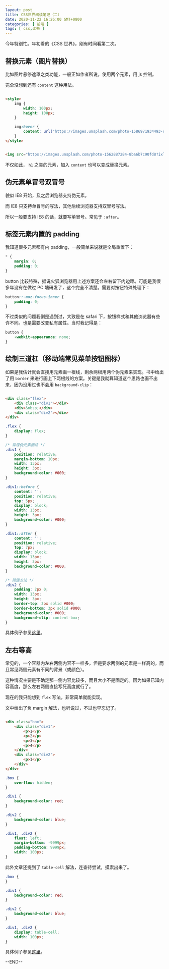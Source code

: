 ```yaml
---
layout: post
title: CSS世界阅读笔记（二）
date: 2020-11-22 16:26:00 GMT+0800
categories: [ 前端 ]
tags: [ css,读书 ]
---
```


今年特别忙。年初看的《CSS 世界》，刚有时间看第二次。

<!-- more -->

## 替换元素（图片替换）

比如图片悬停遮罩之类功能，一般正如作者所说，使用两个元素，用 js 控制。

完全没想到还有 `content` 这种用法。

```html

<style>
    img {
        width: 100px;
        height: 100px;
    }

    img:hover {
        content: url("https://images.unsplash.com/photo-1586971934493-d6829d89393c?ixlib=rb-1.2.1&ixid=eyJhcHBfaWQiOjEyMDd9&auto=format&fit=crop&w=1000&q=80");
    }
</style>


<img src="https://images.unsplash.com/photo-1562887284-8ba6b7c90fd8?ixlib=rb-1.2.1&ixid=eyJhcHBfaWQiOjEyMDd9&auto=format&fit=crop&w=1000&q=80"/>

```

不仅如此， `h1` 之类的元素，加入 `content` 也可以变成替换元素。

## 伪元素单冒号双冒号

貌似 IE8 开始，及之后浏览器支持伪元素。

而 IE8 只支持单冒号的写法，其他后续浏览器支持双冒号写法。

所以一般要支持 IE8 的话，就要写单冒号。常见于 `:after`。

## 标签元素内置的 padding

我知道很多元素都有内 padding，一般简单来说就是全局重置下：

```css
* {
    margin: 0;
    padding: 0;
}
```

button 比较特殊，据说火狐浏览器用上述方案还会左右留下内边距。可能是我很多年没有在做过 PC 端研发了，这个完全不清楚。需要对按钮特殊处理下：

```css
button::-moz-focus-inner {
    padding: 0;
}
```

不过类似的问题我倒是遇到过，大致是在 safari 下，按钮样式和其他浏览器有些许不同。也是需要改变私有属性。当时我记得是：

```css
button {
    -webkit-appearance: none;
}

```

## 绘制三道杠（移动端常见菜单按钮图标）

如果是我估计就会直接用元素画一根线，剩余两根用两个伪元素来实现。书中给出了用 `border` 来进行画上下两根线的方案。关键是我就算知道这个思路也画不出来，因为没用过也不会用 `background-clip`：

```html

<div class="flex">
    <div class="div1"></div>
    <div>&nbsp;</div>
    <div class="div2"></div>
</div>
```

```css
.flex {
    display: flex;
}

/* 常规伪元素画法 */
.div1 {
    position: relative;
    margin-bottom: 10px;
    width: 13px;
    height: 3px;
    background-color: #000;
}

.div1::before {
    content: '';
    position: relative;
    top: 5px;
    display: block;
    width: 13px;
    height: 3px;
    background-color: #000;
}

.div1::after {
    content: '';
    position: relative;
    top: 7px;
    display: block;
    width: 13px;
    height: 3px;
    background-color: #000;
}

/* 简便方法 */
.div2 {
    padding: 2px 0;
    width: 13px;
    height: 3px;
    border-top: 3px solid #000;
    border-bottom: 3px solid #000;
    background-color: #000;
    background-clip: content-box;
}
```

具体例子参见[这里](https://demo.cssworld.cn/4/2-4.php)。

## 左右等高

常见的，一个容器内左右两侧内容不一样多，但是要求两侧的元素是一样高的，而且常见两侧元素有不同的背景（或颜色）。

这种情况主要是不确定那一侧内容比较多，而且大小不是固定的。因为如果已知内容高度，那么左右两侧直接写死高度就行了。

现在的我只能想到 `flex` 写法，非常简单就能实现。

文中给出了负 margin 解法，也听说过，不过也早忘记了。

```html

<div class="box">
    <div class="div1">
        <p>1</p>
        <p>2</p>
        <p>3</p>
        <p>4</p>
    </div>
    <div class="div2">
        <p>1</p>
    </div>
</div>
```

```css
.box {
    overflow: hidden;
}

.div1 {
    background-color: red;
}

.div2 {
    background-color: blue;
}

.div1, .div2 {
    float: left;
    margin-bottom: -9999px;
    padding-bottom: 9999px;
    width: 100px;
}
```

此外文章还提到了 `table-cell` 解法，连查待尝试，摸索出来了。

```css
.box {
}

.div1 {
    background-color: red;
}

.div2 {
    background-color: blue;
}

.div1, .div2 {
    display: table-cell;
    width: 100px;
}
```

具体例子参见[这里](https://demo.cssworld.cn/4/3-2.php)。

--END--
